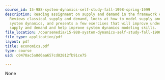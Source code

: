 ```yaml
---
course_id: 15-988-system-dynamics-self-study-fall-1998-spring-1999
description: Reading assignment on supply and demand in the framework of system dynamics.
  Reviews classical supply and demand, looks at how to model supply and demand using
  system dynamics, and presents a few exercises that will improve understanding of
  supply and demand and help improve system dynamics modeling skills.
file_location: /coursemedia/15-988-system-dynamics-self-study-fall-1998-spring-1999/c0478ac5a8d6aa657cd82812fb91ce75_economics.pdf
file_type: application/pdf
layout: pdf
title: economics.pdf
type: course
uid: c0478ac5a8d6aa657cd82812fb91ce75

---
```

None